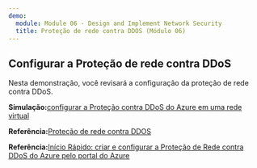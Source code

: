 ```yaml
---
demo:
  module: Module 06 - Design and Implement Network Security
  title: Proteção de rede contra DDOS (Módulo 06)
---
```

## Configurar a Proteção de rede contra DDoS

Nesta demonstração, você revisará a configuração da proteção de rede contra DDoS.

**Simulação:**[configurar a Proteção contra DDoS do Azure em uma rede virtual](https://mslabs.cloudguides.com/guides/AZ-700%20Lab%20Simulation%20-%20Configure%20Azure%20DDoS%20Protection%20on%20a%20virtual%20network)

**Referência:**[Proteção de rede contra DDOS](https://learn.microsoft.com/azure/ddos-protection/manage-ddos-protection)

**Referência:**[Início Rápido: criar e configurar a Proteção de Rede contra DDoS do Azure pelo portal do Azure](https://learn.microsoft.com/azure/ddos-protection/manage-ddos-protection)
